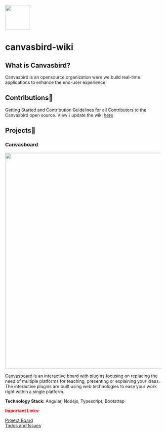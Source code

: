 <img src="https://github.com/Canvasbird/canvasboard/blob/master/src/assets/home/logo_bw.png?raw=true" width="80" >

# canvasbird-wiki
## What is Canvasbird?
Canvasbird is an opensource organization were we build real-time applications to enhance the end-user experience.

<!-- ## Important Links: -->
<!-- Our homepage: https://www.canvasbird.org -->
<!-- If you want to get in touch with the team with issues other than documentation, head to the gitter channel [here](#) -->
<!-- If you are looking for contribution click [here]() for Instructions. -->
<!-- For Wiki click [here]() -->
<!-- Project Checklists [Click here]() -->
## Contributions🤝
Getting Started and Contribution Guidelines for all Contributors to the Canvasbird open source. View / update the wiki [here](https://github.com/Canvasbird/canvasbird-wiki/wiki)
## Projects🚀
<!-- canvasboard -->

### Canvasboard
<p align="center">
  <img src="https://github.com/Canvasbird/canvasboard/raw/master/src/assets/Canvasboard.png?raw=true" width="700">
</p>

[Canvasboard](https://github.com/Canvasbird/canvasboard) is an interactive board with plugins focusing on replacing the need of multiple platforms for teaching, presenting or explaining your ideas. The interactive plugins are built using web technologies to ease your work right within a single platform.

<strong>Technology Stack:</strong> Angular, Nodejs, Typescript, Bootstrap
<p><strong style="color:red">Important Links:</strong></p>

<!-- [Website]() -->
[Project Board](https://github.com/Canvasbird/canvasboard/projects/1)
</br>
[Todos and Issues](https://github.com/Canvasbird/canvasboard/issues)</br>


<!-- ### CamLecture  -->
<!-- ### NLP based Emotions recommendation -->
<!-- ### AutoML -->
